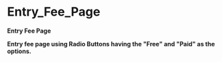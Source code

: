# Entry_Fee_Page
<b>Entry Fee Page<b>

Entry fee page using Radio Buttons having the "Free" and "Paid" as the options.
